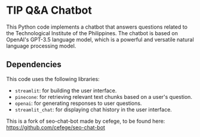 # TIP Q&A Chatbot

This Python code implements a chatbot that answers questions related to the Technological Institute of the Philippines.  The chatbot is based on OpenAI's GPT-3.5 language model, which is a powerful and versatile natural language processing model.

## Dependencies

This code uses the following libraries:
- `streamlit`: for building the user interface.
- `pinecone`: for retrieving relevant text chunks based on a user's question.
- `openai`: for generating responses to user questions.
- `streamlit_chat`: for displaying chat history in the user interface.

This is a fork of seo-chat-bot made by cefege, to be found here: https://github.com/cefege/seo-chat-bot
